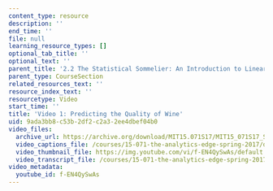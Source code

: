 ```yaml
---
content_type: resource
description: ''
end_time: ''
file: null
learning_resource_types: []
optional_tab_title: ''
optional_text: ''
parent_title: '2.2 The Statistical Sommelier: An Introduction to Linear Regression'
parent_type: CourseSection
related_resources_text: ''
resource_index_text: ''
resourcetype: Video
start_time: ''
title: 'Video 1: Predicting the Quality of Wine'
uid: 9ada3bb8-c53b-2df2-c2a3-2ee4dbef04b0
video_files:
  archive_url: https://archive.org/download/MIT15.071S17/MIT15_071S17_Session_2.2.01_300k.mp4
  video_captions_file: /courses/15-071-the-analytics-edge-spring-2017/d2bab795526a59089e87e183a148b469_f-EN4QySwAs.vtt
  video_thumbnail_file: https://img.youtube.com/vi/f-EN4QySwAs/default.jpg
  video_transcript_file: /courses/15-071-the-analytics-edge-spring-2017/a9302569c8e24a6c7f6af3650f4eac75_f-EN4QySwAs.pdf
video_metadata:
  youtube_id: f-EN4QySwAs
---
```

